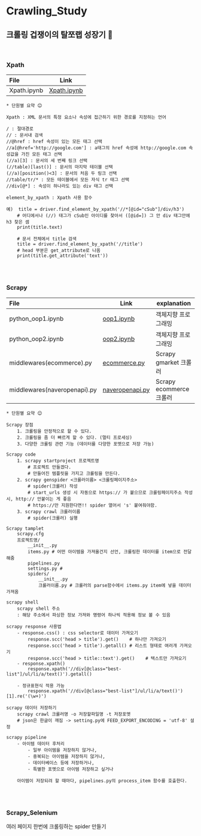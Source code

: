 # Crawling_Study
## 크롤링 겁쟁이의 탈쪼랩 성장기 🌱 
<br>

### Xpath 
| File    | Link  | 
| :--------- | --------- | 
| Xpath.ipynb | [Xpath.ipynb](Xpath/Xpath.ipynb)|


```
* 단원별 요약 😊  

Xpath : XML 문서의 특정 요소나 속성에 접근하기 위한 경로를 지정하는 언어

/ : 절대경로
// : 문서내 검색
//@href : href 속성이 있는 모든 태그 선택
//a[@href='http://google.com'] : a태그의 href 속성에 http://google.com 속성값을 가진 모든 태그 선택
(//a)[3] : 문서의 세 번째 링크 선택
(//table)[last()] : 문서의 마지막 테이블 선택
(//a)[position()<3] : 문서의 처음 두 링크 선택
//table/tr/* : 모든 테이블에서 모든 자식 tr 태그 선택
//div[@*] : 속성이 하나라도 있는 div 태그 선택

element_by_xpath : Xpath 사용 함수 

예)  title = driver.find_element_by_xpath('//*[@id="cSub"]/div/h3')
    # 어디에서나 (//) 태그가 cSub인 아이디를 찾아서 ([@id=]) 그 안 div 태그안에 h3 찾은 셈
    print(title.text)

    # 문서 전체에서 title 검색
    title = driver.find_element_by_xpath('//title')
    # head 부분은 get_attribute로 나옴
    print(title.get_attribute('text'))


```
<br>

### Scrapy
| File    | Link  | explanation |
| :--------- | --------- | --------- | 
| python_oop1.ipynb | [oop1.ipynb](Scrapy/python_oop1.ipynb)| 객체지향 프로그래밍 |
| python_oop2.ipynb | [oop2.ipynb](Scrapy/python_oop2.ipynb)| 객체지향 프로그래밍 |
| middlewares(ecommerce).py | [ecommerce.py](/Users/baeyuna/Documents/Crawling/Scrapy/scrapyproject_yuna/ecommerce/ecommerce/spiders/gmarket_best.py)| Scrapy gmarket 크롤러 |
| middlewares(naveropenapi).py | [naveropenapi.py](/Users/baeyuna/Documents/Crawling/Scrapy/crawling_scrapy/scrapyproject/naveropenapi/naveropenapi/middlewares.py)| Scrapy ecommerce 크롤러 |

```
* 단원별 요약 😊  

Scrapy 장점
    1. 크롤링을 안정적으로 할 수 있다.
    2. 크롤링을 좀 더 빠르게 할 수 있다. (멀티 프로세싱)
    3. 다양한 크롤링 관련 기능 (데이터를 다양한 포멧으로 저장 가능)

Scrapy code
    1. scrapy startproject 프로젝트명 
        # 프로젝트 만들겠다.
        # 만들어진 템플릿을 가지고 크롤링을 만든다.
    2. scrapy genspider <크롤러이름> <크롤링페이지주소>
        # spider(크롤러) 작성 
        # start_urls 생성 시 자동으로 https:// 가 붙으므로 크롤링페이지주소 작성 시, http:// 안붙이는 게 좋음
        # https://만 지원한다면!! spider 열어서 's' 붙여줘야함.
    3. scrapy crawl 크롤러이름
        # spider(크롤러) 실행 

Scrapy tamplet 
    scrapy.cfg
    프로젝트명/
        __init__.py
        items.py # 어떤 아이템을 가져올건지 선언, 크롤링한 데이터를 item으로 전달해줌 
        pipelines.py 
        settings.py # 
        spiders/
            __init__.py
            크롤러이름.py # 크롤러의 parse함수에서 items.py item에 넣을 데이터 가져옴

scrapy shell
    scrapy shell 주소
    : 해당 주소에서 파싱한 정보 가져와 명령어 하나씩 적용해 정보 볼 수 있음

scrapy response 사용법
    - response.css() : css selector로 데이터 가져오기
        response.scc('head > title').get()    # 하나만 가져오기
        response.scc('head > title').getall() # 리스트 형태로 여러개 가져오기
        response.scc('head > title::text').get()    # 텍스트만 가져오기
    - response.xpath()
        response.xpath('//div[@class="best-list"]/ul/li/a/text()').getall() 
    
    - 정규표현식 적용 가능
        response.xpath('//div[@class="best-list"]/ul/li/a/text()')[1].re('(\w+)')

scrapy 데이터 저장하기
    scrapy crawl 크롤러명 -o 저장할파일명 -t 저장포멧 
    # json은 한글이 깨짐 -> setting.py에 FEED_EXPORT_ENCODING = 'utf-8' 설정

scrapy pipeline
    - 아이템 데이터 후처리
        - 일부 아이템을 저장하지 않거나,
        - 중복되는 아이템을 저장하지 않거나,
        - 데이터베이스 등에 저장하거나,
        - 특별한 포멧으로 아이템 저장하고 싶거나

    아이템이 저장되려 할 때마다, pipelines.py의 process_item 함수를 호출한다.


```
<br>

### Scrapy_Selenium
여러 페이지 한번에 크롤링하는 spider 만들기

